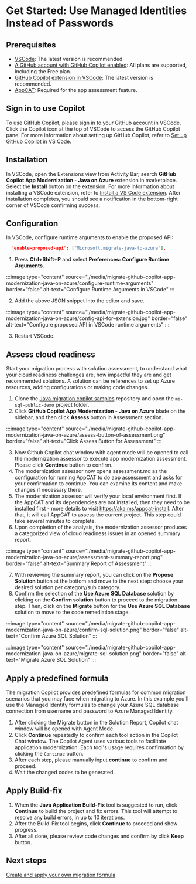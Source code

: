 # Get Started: Use Managed Identities Instead of Passwords

## Prerequisites
- [VSCode](https://code.visualstudio.com/): The latest version is recommended.
- [A GitHub account with GitHub Copilot enabled](https://github.com/features/copilot): All plans are supported, including the Free plan.
- [GitHub Copilot extension in VSCode](https://code.visualstudio.com/docs/copilot/overview): The latest version is recommended.
- [AppCAT](https://aka.ms/appcat-install): Required for the app assessment feature.

## Sign in to use Copilot
To use GitHub Copilot, please sign in to your GitHub account in VSCode. Click the Copilot icon at the top of VSCode to access the GitHub Copilot pane. For more information about setting up GitHub Copilot, refer to [Set up GitHub Copilot in VS Code](https://code.visualstudio.com/docs/copilot/setup).

## Installation
In VSCode, open the Extensions view from Activity Bar, search **GitHub Copilot App Modernization - Java on Azure** extension in marketplace. Select the **Install** button on the extension. For more information about installing a VSCode extension, refer to [Install a VS Code extension](https://code.visualstudio.com/docs/getstarted/extensions#_install-a-vs-code-extension). After installation completes, you should see a notification in the bottom-right corner of VSCode confirming success.

## Configuration
In VSCode, configure runtime arguments to enable the proposed API:
```json
  "enable-proposed-api": ["Microsoft.migrate-java-to-azure"],
```
1. Press **Ctrl+Shift+P** and select **Preferences: Configure Runtime Arguments**.

:::image type="content" source="./media/migrate-github-copilot-app-modernization-java-on-azure/configure-runtime-arguments" border="false" alt-text="Configure Runtime Arguments in VSCode" :::

2. Add the above JSON snippet into the editor and save.

:::image type="content" source="./media/migrate-github-copilot-app-modernization-java-on-azure/config-api-for-extension.jpg" border="false" alt-text="Configure proposed API in VSCode runtime arguments" :::

3. Restart VSCode.

## Assess cloud readiness
Start your migration process with solution assessment, to understand what your cloud readiness challenges are, how impactful they are and get recommended solutions. A solution can be references to set up Azure resources, adding configurations or making code changes.
1. Clone the [Java migration copilot samples](https://github.com/Azure-Samples/java-migration-copilot-samples) repository and open the `mi-sql-public-demo` project folder.
2. Click **GitHub Copilot App Modernization - Java on Azure** blade on the sidebar, and then click **Assess** button in Assessment section.  

:::image type="content" source="./media/migrate-github-copilot-app-modernization-java-on-azure/assess-button-of-assessment.png" border="false" alt-text="Click Assess Button for Assessment" :::

3. Now Github Copilot chat window with agent mode will be opened to call the modernization assessor to execute app modernization assessment. Please click **Continue** button to confirm.
4. The modernization assessor now opens assessment.md as the configuration for running AppCAT to do app assessment and asks for your confirmation to continue. You can examine its content and make changes if necessary there. 
5. The modernization assessor will verify your local environment first. If the AppCAT and its dependencies are not installed, then they need to be installed first - more details to visit https://aka.ms/appcat-install. After that, it will call AppCAT to assess the current project. This step could take several minutes to complete. 
6. Upon completion of the analysis, the modernization assessor produces a categorized view of cloud readiness issues in an opened summary report.

:::image type="content" source="./media/migrate-github-copilot-app-modernization-java-on-azure/assessment-summary-report.png" border="false" alt-text="Summary Report of Assessment" :::

7. With reviewing the summary report, you can click on the **Propose Solution** button at the bottom and move to the next step: choose your desired solution per category/sub category. 
8. Confirm the selection of the **Use Azure SQL Database** solution by clicking on the **Confirm solution** button to proceed to the migration step. Then, click on the **Migrate** button for the **Use Azure SQL Database** solution to move to the code remediation stage.

:::image type="content" source="./media/migrate-github-copilot-app-modernization-java-on-azure/confirm-sql-solution.png" border="false" alt-text="Confirm Azure SQL Solution" :::

:::image type="content" source="./media/migrate-github-copilot-app-modernization-java-on-azure/migrate-sql-solution.png" border="false" alt-text="Migrate Azure SQL Solution" :::

## Apply a predefined formula
The migration Copilot provides predefined formulas for common migration scenarios that you may face when migrating to Azure. In this example you'll use the Managed Identity formulas to change your Azure SQL database connection from username and password to Azure Managed Identity.
1. After clicking the Migrate button in the Solution Report, Copilot chat window will be opened with Agent Mode.
1. Click **Continue** repeatedly to confirm each tool action in the Copilot Chat window. The Copilot Agent uses various tools to facilitate application modernization. Each tool's usage requires confirmation by clicking the `Continue` button.
1. After each step, please manually input **continue** to confirm and proceed.
1. Wait the changed codes to be generated.
## Apply Build-fix
1. When the **Java Application Build-Fix** tool is suggested to run, click **Continue** to build the project and fix errors. This tool will attempt to resolve any build errors, in up to 10 iterations.
1. After the Build-Fix tool begins, click **Continue** to proceed and show progress.
1. After all done, please review code changes and confirm by click **Keep** button.


## Next steps
[Create and apply your own migration formula](/azure/developer/java/migration/migrate-github-copilot-app-modernization-java-on-azure-get-started-create-and-apply-your-own-formula)